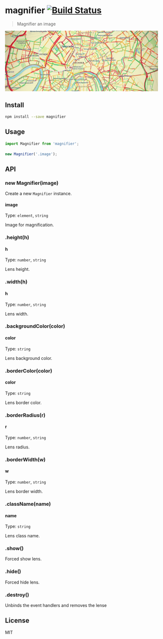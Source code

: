 # magnifier [![Build Status][travis-image]][travis-url]

> Magnifier an image

![](screenshot.png)

## Install

```sh
npm install --save magnifier
```

## Usage

```js
import Magnifier from 'magnifier';

new Magnifier('.image');
```

## API

### new Magnifier(image)

Create a new `Magnifier` instance.

#### image

Type: `element`, `string`

Image for magnification.

### .height(h)

#### h

Type: `number`, `string`

Lens height.

### .width(h)

#### h

Type: `number`, `string`

Lens width.

### .backgroundColor(color)

#### color

Type: `string`

Lens background color.

### .borderColor(color)

#### color

Type: `string`

Lens border color.

### .borderRadius(r)

#### r

Type: `number`, `string`

Lens radius.

### .borderWidth(w)

#### w

Type: `number`, `string`

Lens border width.

### .className(name)

#### name

Type: `string`

Lens class name.

### .show()

Forced show lens.

### .hide()

Forced hide lens.

### .destroy()

Unbinds the event handlers and removes the lense

## License

MIT

[travis-url]: https://travis-ci.org/andrepolischuk/magnifier
[travis-image]: https://travis-ci.org/andrepolischuk/magnifier.svg?branch=master
